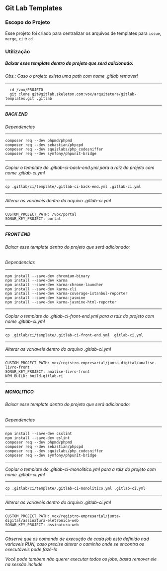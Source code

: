 ## Git Lab Templates

### Escopo do Projeto

Esse projeto foi criado para centralizar os arquivos de templates para `issue`, `merge`, `ci` e `cd`

### Utilização

##### Baixar esse template dentro do projeto que será adicionado:

_Obs.: Caso o projeto exista uma path com nome .gitlab remover!_

---

      cd /vox/PROJETO
      git clone git@gitlab.skeleton.com:vox/arquitetura/gitlab-templates.git .gitlab

---

##### BACK END

_Dependencias_

---

    composer req --dev phpmd/phpmd
    composer req --dev sebastian/phpcpd
    composer req --dev squizlabs/php_codesniffer
    composer req --dev symfony/phpunit-bridge

---

_Copiar o template do .gitlab-ci-back-end.yml para a raiz do projeto com nome .gitlab-ci.yml_

---

    cp .gitlab/ci/template/.gitlab-ci-back-end.yml .gitlab-ci.yml

---

_Alterar as variaveis dentro do arquivo .gitlab-ci.yml_

---

    CUSTOM_PROJECT_PATH: /vox/portal
    SONAR_KEY_PROJECT: portal

---

##### FRONT END

###### Baixar esse template dentro do projeto que será adicionado:

_Dependencias_

---

    npm install --save-dev chromium-binary
    npm install --save-dev karma
    npm install --save-dev karma-chrome-launcher
    npm install --save-dev karma-cli
    npm install --save-dev karma-coverage-istanbul-reporter
    npm install --save-dev karma-jasmine
    npm install --save-dev karma-jasmine-html-reporter

---

_Copiar o template do .gitlab-ci-front-end.yml para a raiz do projeto com nome .gitlab-ci.yml_

---

    cp .gitlab/ci/template/.gitlab-ci-front-end.yml .gitlab-ci.yml

---

_Alterar as variaveis dentro do arquivo .gitlab-ci.yml_

---

    CUSTOM_PROJECT_PATH: vox/registro-empresarial/junta-digital/analise-livro-front
    SONAR_KEY_PROJECT: analise-livro-front
    NPM_BUILD: build-gitlab-ci

---

##### MONOLITICO

###### Baixar esse template dentro do projeto que será adicionado:

_Dependencias_

---

    npm install --save-dev csslint
    npm install --save-dev eslint
    composer req --dev phpmd/phpmd
    composer req --dev sebastian/phpcpd
    composer req --dev squizlabs/php_codesniffer
    composer req --dev symfony/phpunit-bridge

---

_Copiar o template do .gitlab-ci-monolitico.yml para a raiz do projeto com nome .gitlab-ci.yml_

---

    cp .gitlab/ci/template/.gitlab-ci-monolitico.yml .gitlab-ci.yml

---

_Alterar as variaveis dentro do arquivo .gitlab-ci.yml_

---

    CUSTOM_PROJECT_PATH: vox/registro-empresarial/junta-digital/assinatura-eletronica-web
    SONAR_KEY_PROJECT: assinatura-web

---

_Observe que os comando de execução de cada job está definido nad variaveis RUN, caso precise alterar o caminho onde se
encontra os executáveis pode fazê-lo_

_Você pode tambem não querer executar todos os jobs, basta remover ele na sessão include_
